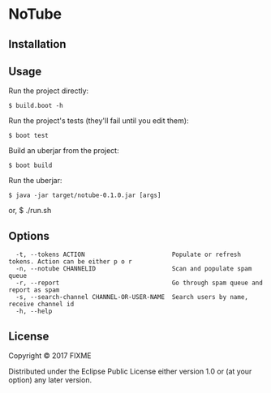 # NoTube

## Installation

## Usage

Run the project directly:

    $ build.boot -h

Run the project's tests (they'll fail until you edit them):

    $ boot test

Build an uberjar from the project:

    $ boot build

Run the uberjar:

    $ java -jar target/notube-0.1.0.jar [args]
or,
    $ ./run.sh

## Options
```
  -t, --tokens ACTION                        Populate or refresh tokens. Action can be either p o r
  -n, --notube CHANNELID                     Scan and populate spam queue
  -r, --report                               Go through spam queue and report as spam
  -s, --search-channel CHANNEL-OR-USER-NAME  Search users by name, receive channel id
  -h, --help
```

## License

Copyright © 2017 FIXME

Distributed under the Eclipse Public License either version 1.0 or (at
your option) any later version.
